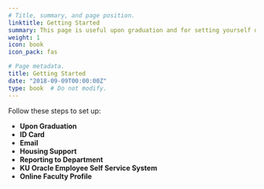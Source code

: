 ```yaml
---
# Title, summary, and page position.
linktitle: Getting Started
summary: This page is useful upon graduation and for setting yourself up at CBA
weight: 1
icon: book
icon_pack: fas

# Page metadata.
title: Getting Started
date: "2018-09-09T00:00:00Z"
type: book  # Do not modify.
---
```


Follow these steps to set up:

* **Upon Graduation**
* **ID Card**
* **Email**
* **Housing Support**
* **Reporting to Department**
* **KU Oracle Employee Self Service System**
* **Online Faculty Profile**


